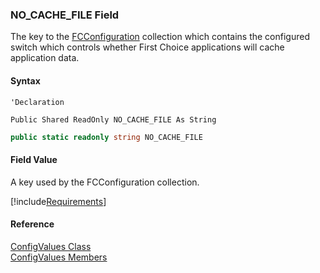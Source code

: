 ﻿### NO_CACHE_FILE Field

The key to the [FCConfiguration](FChoice.Common~FChoice.Common.FCConfiguration.md) collection which contains the configured switch which controls whether First Choice applications will cache application data.

#### Syntax

```vbnet
'Declaration

Public Shared ReadOnly NO_CACHE_FILE As String
```

```csharp
public static readonly string NO_CACHE_FILE
```

#### Field Value

A key used by the FCConfiguration collection.

[!include[Requirements](../partials/requirements.md)]

#### Reference

[ConfigValues Class](FChoice.Common~FChoice.Common.ConfigValues.md)  
[ConfigValues Members](FChoice.Common~FChoice.Common.ConfigValues_members.md)
